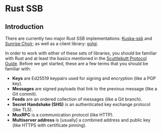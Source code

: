# Rust SSB 

## Introduction

There are currently two major Rust SSB implementations: [Kuska-ssb](rust/kuska) and [Sunrise Choir](rust/sunrise-choir); as well as a client library: [golgi](rust/golgi).

In order to work with either of these sets of libraries, you should be familiar with Rust and at least the basics mentioned in the [Scuttlebutt Protocol Guide](https://ssbc.github.io/scuttlebutt-protocol-guide/#keys-and-identities). Before we get started, these are a few terms that you should be familiar with:

- **Keys** are Ed25519 keypairs used for signing and encryption (like a PGP key).
- **Messages** are signed payloads that link to the previous message (like a Git commit).
- **Feeds** are an ordered collection of messages (like a Git branch).
- **Secret Handshake (SHS)** is an authenticated key exchange protocol (like TLS).
- **MuxRPC** is a communication protocol (like HTTP).
- **Multiserver address** is [usually] a combined address and public key (like HTTPS with certificate pinning).

[](kuska.md ':include')

[](sunrise-choir.md ':include')

[](golgi.md ':include')
